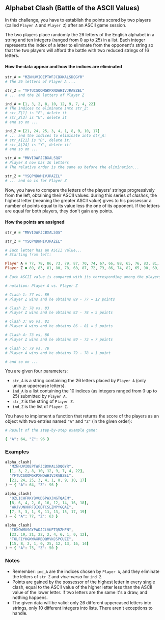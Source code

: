 ## Alphabet Clash (Battle of the ASCII Values)

In this challenge, you have to establish the points scored by two players (called `Player A` and `Player Z`) after an ASCII game session.

The two players place randomly the 26 letters of the English alphabet in a string and ten integers (ranged from 0 up to 25) in a list. 
Each integer represents the index of a letter to eliminate from the opponent's string so that the two players will afford the battle with two reduced strings of 16 letters.

#### How the data appear and how the indices are eliminated

``` ruby
str_A = "MZNHUVIOEPTWFJCBXKALSDQGYR"
# The 26 letters of Player A ...

str_Z = "YFTUCSQOMGKPXNDWHIVJRABZEL"
# ... and the 26 letters of Player Z

ind_A = [1, 3, 2, 8, 10, 12, 9, 7, 4, 22]
# The indices to eliminate into str_Z:
# str_Z[1] is "F", delete it
# str_Z[3] is "U", delete it
# and so on ...

ind_Z = [21, 24, 25, 3, 4, 1, 8, 9, 10, 17]
# ... and the indices to eliminate into str_A:
# str_A[21] is "D", delete it!
# str_A[24] is "Y", delete it!
# and so on ...

str_A = "MNVIOWFJCBXALSQG"
# Player A now has 16 letters
# The relative order is the same as before the elimination...

str_Z = "YSQPNDWHIVJRAZEL"
# ... and so is for Player Z
```
Now, you have to compare the letters of the players' strings progressively from the left, obtaining their ASCII values: during this series of _clashes_, the highest letter (meaning the greater ASCII value) gives to his possessor a number of points equal to its value less the one of its opponent. 
If the letters are equal for both players, they don't gain any points.

#### How the points are assigned
```ruby
str_A = "MNVIOWFJCBXALSQG"

str_Z = "YSQPNDWHIVJRAZEL"

# Each letter has an ASCII value...
# Starting from left:

Player A = 77, 78, 86, 73, 79, 87, 70, 74, 67, 66, 88, 65, 76, 83, 81, 71
Player Z = 89, 83, 81, 80, 78, 68, 87, 72, 73, 86, 74, 82, 65, 90, 69, 76

# Each ASCII value is compared with its corresponding among the players

# notation: Player A vs. Player Z

# Clash 1: 77 vs. 89
# Player Z wins and he obtains 89 - 77 = 12 points

# Clash 2: 78 vs. 83
# Player Z wins and he obtains 83 - 78 = 5 points

# Clash 3: 86 vs. 81
# Player A wins and he obtains 86 - 81 = 5 points

# Clash 4: 73 vs, 80
# Player Z wins and he obtains 80 - 73 = 7 points

# Clash 5: 79 vs. 78
# Player A wins and he obtains 79 - 78 = 1 point

# and so on ...
```

You are given four parameters:

-   `str_A` is a string containing the 26 letters placed by `Player A` (only unique uppercase letters).
-   `ind_A` is a list containing the 10 indices (as integers ranged from 0 up to 25) submitted by `Player A`.
-   `str_Z` is the string of `Player Z`.
-   `ind_Z` is the list of `Player Z`.

You have to implement a function that returns the score of the players as an object with two entries named `"A"` and `"Z"` (in the given order):

``` ruby
# Result of the step-by-step example game:

{ "A": 64, "Z": 96 }
```

### Examples
``` ruby
alpha_clash(
  "MZNHUVIOEPTWFJCBXKALSDQGYR",
  [1, 3, 2, 8, 10, 12, 9, 7, 4, 22],
  "YFTUCSQOMGKPXNDWHIVJRABZEL",
  [21, 24, 25, 3, 4, 1, 8, 9, 10, 17]
) ➞ { "A": 64, "Z": 96 }

alpha_clash(
  "OZLICHFRKYBVUDSPWXJNGTQAEM",
  [8, 6, 4, 2, 0, 10, 12, 14, 16, 18],
  "WKJVUNXHRFDIOBTCSLZMPYGQAE",
  [7, 5, 3, 1, 9, 11, 13, 15, 17, 19]
) ➞ { "A": 77, "Z": 63 }

alpha_clash(
  "IBXOWMUSGYPADJCLVKETQRZHFN",
  [23, 19, 21, 22, 2, 4, 6, 1, 0, 12],
  "TOLFIYHGKWAXRBDQMVNJSPCUZE",
  [15, 8, 2, 1, 0, 25, 12, 13, 16, 14]
) ➞ { "A": 75, "Z": 50 }
```

### Notes

-   Remember: `ind_A` are the indices chosen by `Player A`, and they eliminate the letters of `str_Z` and _vice-versa_ for `ind_Z`.
-   Points are gained by the possessor of the highest letter in every single clash, equal to the ASCII value of the higher letter less than the ASCII value of the lower letter. 
If two letters are the same it's a draw, and nothing happens.
-   The given data will be valid: only 26 different uppercased letters into strings, only 10 different integers into lists. 
There aren't exceptions to handle.